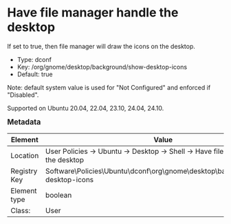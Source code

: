 # Have file manager handle the desktop

If set to true, then file manager will draw the icons on the desktop.

- Type: dconf
- Key: /org/gnome/desktop/background/show-desktop-icons
- Default: true

Note: default system value is used for "Not Configured" and enforced if "Disabled".

Supported on Ubuntu 20.04, 22.04, 23.10, 24.04, 24.10.



<span style="font-size: larger;">**Metadata**</span>

| Element      | Value            |
| ---          | ---              |
| Location     | User Policies -> Ubuntu -> Desktop -> Shell -> Have file manager handle the desktop    |
| Registry Key | Software\Policies\Ubuntu\dconf\org\gnome\desktop\background\show-desktop-icons         |
| Element type | boolean |
| Class:       | User       |
